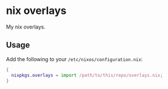 # nix overlays

My nix overlays.

## Usage

Add the following to your `/etc/nixos/configuration.nix`:

```nix
{
  nixpkgs.overlays = import /path/to/this/repo/overlays.nix;
}
```
